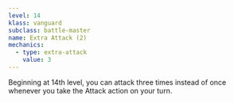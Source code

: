```yaml
---
level: 14
klass: vanguard
subclass: battle-master
name: Extra Attack (2)
mechanics:
  - type: extra-attack
    value: 3
---
```

Beginning at 14th level, you can attack three times instead of once whenever you take the Attack action on your turn.
